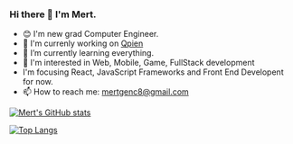 ### Hi there 👋 I'm Mert.

- 😊 I'm new grad Computer Engineer.
- 🔭 I'm currenly working on [Qpien](http://qpien.com)
- 🌱 I’m currently learning everything.
- 💬 I'm interested in Web, Mobile, Game, FullStack development
- I'm focusing React, JavaScript Frameworks and Front End Developent for now.
- 📫 How to reach me: mertgenc8@gmail.com

[![Mert's GitHub stats](https://github-readme-stats.vercel.app/api?username=vnylbscr)](https://github.com/anuraghazra/github-readme-stats)

[![Top Langs](https://github-readme-stats.vercel.app/api/top-langs/?username=vnylbscr&layout=compact)](https://github.com/anuraghazra/github-readme-stats)


